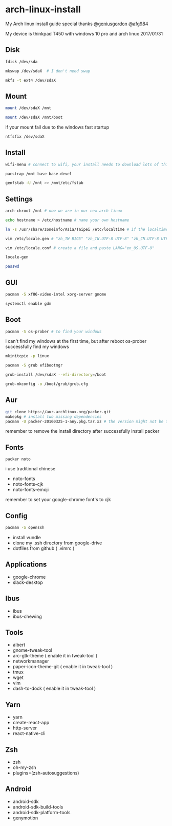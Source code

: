 # arch-linux-install
My Arch linux install guide
special thanks [@geniusgordon](https://github.com/geniusgordon) [@afg984](https://github.com/afg984)

My device is thinkpad T450 with windows 10 pro and arch linux 2017/01/31

## Disk
```bash
fdisk /dev/sda
```
```bash
mkswap /dev/sdaX  # I don't need swap
```
```bash
mkfs -t ext4 /dev/sdaX
```

## Mount
```bash
mount /dev/sdaX /mnt
```
```bash
mount /dev/sdaX /mnt/boot
```

if your mount fail due to the windows fast startup
```bash
ntfsfix /dev/sdaX
```
## Install
```bash
wifi-menu # connect to wifi, your install needs to download lots of things
```
```bash
pacstrap /mnt base base-devel
```
```bash
genfstab -U /mnt >> /mnt/etc/fstab
```

## Settings
```bash
arch-chroot /mnt # now we are in our new arch linux
```
```bash
echo hostname > /etc/hostname # name your own hostname
```
```bash
ln -s /usr/share/zoneinfo/Asia/Taipei /etc/localtime # if the localtime is already exist mv it to localtime.backup
```
```bash
vim /etc/locale.gen # "zh_TW BIG5" "zh_TW.UTF-8 UTF-8" "zh_CN.UTF-8 UTF-8" "en_US.UTF-8 UTF-8" "en_US ISO-8859-1" "chr_US UTF-8"
```
```bash
vim /etc/locale.conf # create a file and paste LANG="en_US.UTF-8"
```
```bash
locale-gen
```
```bash
passwd
```

## GUI
```bash
pacman -S xf86-video-intel xorg-server gnome
```
```bash
systemctl enable gdm
```

## Boot
```bash
pacman -S os-prober # to find your windows
```
I can't find my windows at the first time, but after reboot os-prober successfully find my windows
```bash
mkinitcpio -p linux
```
```bash
pacman -S grub efibootmgr
```
```bash
grub-install /dev/sdaX --efi-directory=/boot
```
```bash
grub-mkconfig -o /boot/grub/grub.cfg
```

## Aur
```bash
git clone https://aur.archlinux.org/packer.git
makepkg # install two missing dependencies
pacman -U packer-20160325-1-any.pkg.tar.xz # the version might not be the same
```
remember to remove the install directory after successfully install packer

## Fonts
```
packer noto
```
i use traditional chinese
* noto-fonts
* noto-fonts-cjk
* noto-fonts-emoji

remember to set your google-chrome font's to cjk

## Config
```bash
pacman -S openssh
```
* install vundle
* clone my .ssh directory from google-drive
* dotfiles from github ( .vimrc )



## Applications
* google-chrome
* slack-desktop

## Ibus
* ibus
* ibus-chewing

## Tools
* albert
* gnome-tweak-tool
* arc-gtk-theme ( enable it in tweak-tool )
* networkmanager
* paper-icon-theme-git ( enable it in tweak-tool )
* tmux
* wget
* vim
* dash-to-dock ( enable it in tweak-tool )

## Yarn
* yarn
* create-react-app
* http-server
* react-native-cli

## Zsh
* zsh
* oh-my-zsh
* plugins=(zsh-autosuggestions)

## Android
* android-sdk
* android-sdk-build-tools
* android-sdk-platform-tools
* genymotion

